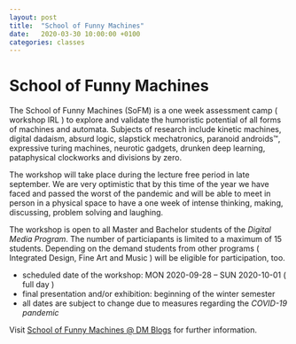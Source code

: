 ```yaml
---
layout: post
title:  "School of Funny Machines"
date:   2020-03-30 10:00:00 +0100
categories: classes
---
```


# School of Funny Machines


The School of Funny Machines (SoFM) is a one week assessment camp ( workshop IRL ) to explore and validate the humoristic potential of all forms of machines and automata. Subjects of research include kinetic machines, digital dadaism, absurd logic, slapstick mechatronics, paranoid androids™, expressive turing machines, neurotic gadgets, drunken deep learning, pataphysical clockworks and divisions by zero.

The workshop will take place during the lecture free period in late september. We are very optimistic that by this time of the year we have faced and passed the worst of the pandemic and will be able to meet in person in a physical space to have a one week of intense thinking, making, discussing, problem solving and laughing.

The workshop is open to all Master and Bachelor students of the *Digital Media Program*. The number of particiapants is limited to a maximum of 15 students. Depending on the demand students from other programs ( Integrated Design, Fine Art and Music ) will be eligible for participation, too.

*   scheduled date of the workshop: MON 2020-09-28 – SUN 2020-10-01 ( full day )
*   final presentation and/or exhibition: beginning of the winter semester
*   all dates are subject to change due to measures regarding the *COVID-19 pandemic*

Visit [School of Funny Machines @ DM Blogs][1] for further information.

 [1]: http://dm-hb.de/sofm



